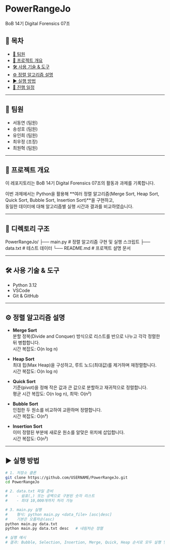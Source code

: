# PowerRangeJo
BoB 14기 Digital Forensics 07조

## 📑 목차
- [👥 팀원](#-팀원)
- [📌 프로젝트 개요](#-프로젝트-개요)
- [🛠 사용 기술 & 도구](#-사용-기술--도구)
- [⚙️ 정렬 알고리즘 설명](#️-정렬-알고리즘-설명)
- [▶ 실행 방법](#-실행-방법)
- [📅 진행 일정](#-진행-일정)

---

## 👥 팀원
- 서동연 (팀원)
- 송성호 (팀원)
- 유인희 (팀원)
- 최우정 (조장)
- 최원혁 (팀원)

---

## 📌 프로젝트 개요
이 레포지토리는 BoB 14기 Digital Forensics 07조의 활동과 과제를 기록합니다.  

이번 과제에서는 Python을 활용해 **여러 정렬 알고리즘(Merge Sort, Heap Sort, Quick Sort, Bubble Sort, Insertion Sort)**을 구현하고,  
동일한 데이터에 대해 알고리즘별 실행 시간과 결과를 비교하였습니다.

---

## 📂 디렉토리 구조
PowerRangeJo/
├── main.py # 정렬 알고리즘 구현 및 실행 스크립트
├── data.txt # 테스트 데이터
└── README.md # 프로젝트 설명 문서

---

## 🛠 사용 기술 & 도구
- Python 3.12
- VSCode
- Git & GitHub

---

## ⚙️ 정렬 알고리즘 설명
- **Merge Sort**  
  분할 정복(Divide and Conquer) 방식으로 리스트를 반으로 나누고 각각 정렬한 뒤 병합합니다.  
  시간 복잡도: O(n log n)

- **Heap Sort**  
  최대 힙(Max Heap)을 구성하고, 루트 노드(최대값)를 제거하며 재정렬합니다.  
  시간 복잡도: O(n log n)

- **Quick Sort**  
  기준(pivot)을 정해 작은 값과 큰 값으로 분할하고 재귀적으로 정렬합니다.  
  평균 시간 복잡도: O(n log n), 최악: O(n²)

- **Bubble Sort**  
  인접한 두 원소를 비교하여 교환하며 정렬합니다.  
  시간 복잡도: O(n²)

- **Insertion Sort**  
  이미 정렬된 부분에 새로운 원소를 알맞은 위치에 삽입합니다.  
  시간 복잡도: O(n²)

---

## ▶ 실행 방법
```bash
# 1. 저장소 클론
git clone https://github.com/USERNAME/PowerRangeJo.git
cd PowerRangeJo

# 2. data.txt 파일 준비
#    - 쉼표(,) 또는 공백으로 구분된 숫자 리스트
#    - 최대 10,000개까지 처리 가능

# 3. main.py 실행
#    형식: python main.py <data_file> [asc|desc]
#    기본은 오름차순(asc)
python main.py data.txt
python main.py data.txt desc   # 내림차순 정렬

# 실행 예시
# 결과: Bubble, Selection, Insertion, Merge, Quick, Heap 순서로 모두 실행 및 시간 측정
```

